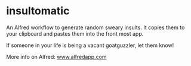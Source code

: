 # insultomatic
An Alfred workflow to generate random sweary insults.
It copies them to your clipboard and pastes them into the front most app.

If someone in your life is being a vacant goatguzzler, let them know!

More info on Alfred: www.alfredapp.com
